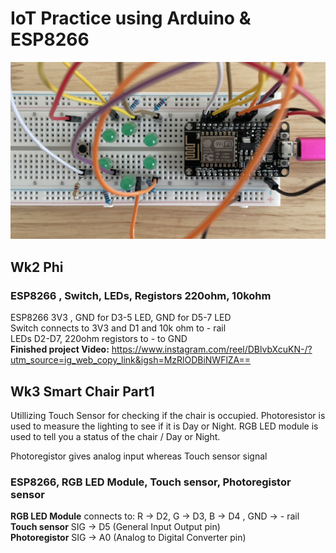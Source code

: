 # IoT Practice using Arduino & ESP8266
![Phi](/assets/images/phi_project.jpg)
## Wk2 Phi 
### ESP8266 , Switch, LEDs, Registors 220ohm, 10kohm 
ESP8266 3V3 , GND for D3-5 LED,   GND for D5-7 LED \
Switch connects to 3V3 and  D1 and 10k ohm to - rail \
LEDs D2-D7, 220ohm registors to - to GND \
**Finished project Video:**
https://www.instagram.com/reel/DBlvbXcuKN-/?utm_source=ig_web_copy_link&igsh=MzRlODBiNWFlZA==

## Wk3 Smart Chair Part1
Utillizing Touch Sensor for checking if the chair is occupied. Photoresistor is used to measure the lighting to see if it is Day or Night.
RGB LED module is used to tell you a status of the chair / Day or Night. 

Photoregistor gives analog input whereas Touch sensor signal 
### ESP8266, RGB LED Module, Touch sensor, Photoregistor sensor 
**RGB LED Module** connects to: R -> D2, G -> D3, B -> D4 , GND -> - rail \
**Touch sensor** SIG -> D5 (General Input Output pin) \
**Photoregistor** SIG -> A0 (Analog to Digital Converter pin)







